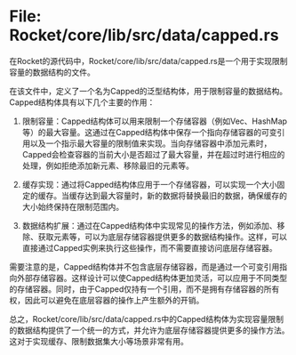 # File: Rocket/core/lib/src/data/capped.rs

在Rocket的源代码中，Rocket/core/lib/src/data/capped.rs是一个用于实现限制容量的数据结构的文件。

在该文件中，定义了一个名为Capped<T>的泛型结构体，用于限制容量的数据结构。Capped<T>结构体具有以下几个主要的作用：

1. 限制容量：Capped<T>结构体可以用来限制一个存储容器（例如Vec、HashMap等）的最大容量。这通过在Capped<T>结构体中保存一个指向存储容器的可变引用以及一个指示最大容量的限制值来实现。当向存储容器中添加元素时，Capped<T>会检查容器的当前大小是否超过了最大容量，并在超过时进行相应的处理，例如拒绝添加新元素、移除最旧的元素等。

2. 缓存实现：通过将Capped<T>结构体应用于一个存储容器，可以实现一个大小固定的缓存。当缓存达到最大容量时，新的数据将替换最旧的数据，确保缓存的大小始终保持在限制范围内。

3. 数据结构扩展：通过在Capped<T>结构体中实现常见的操作方法，例如添加、移除、获取元素等，可以为底层存储容器提供更多的数据结构操作。这样，可以直接通过Capped<T>实例来执行这些操作，而不需要直接访问底层存储容器。

需要注意的是，Capped<T>结构体并不包含底层存储容器，而是通过一个可变引用指向外部存储容器。这样设计可以使Capped<T>结构体更加灵活，可以应用于不同类型的存储容器。同时，由于Capped<T>仅持有一个引用，而不是拥有存储容器的所有权，因此可以避免在底层容器的操作上产生额外的开销。

总之，Rocket/core/lib/src/data/capped.rs中的Capped<T>结构体为实现容量限制的数据结构提供了一个统一的方式，并允许为底层存储容器提供更多的操作方法。这对于实现缓存、限制数据集大小等场景非常有用。

